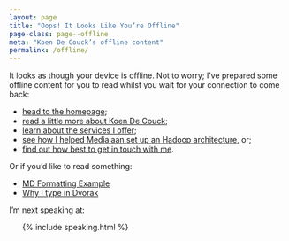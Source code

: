 ```yaml
---
layout: page
title: "Oops! It Looks Like You’re Offline"
page-class: page--offline
meta: "Koen De Couck’s offline content"
permalink: /offline/
---
```


It looks as though your device is offline. Not to worry; I’ve prepared some
offline content for you to read whilst you wait for your connection to come
back:

* [head to the homepage](/);
* [read a little more about Koen De Couck](/about/);
* [learn about the services I offer](/services/);
* [see how I helped Medialaan set up an Hadoop architecture](/case-studies/medialaan-cloudera/), or;
* [find out how best to get in touch with me](/contact/).

Or if you’d like to read something:

* [MD Formatting Example](/2018-02-18-formattingexample/)
* [Why I type in Dvorak](/2014-08-07-dvorak/)

I’m next speaking at:

<ul>

  {% include speaking.html %}

</ul>
